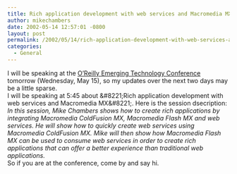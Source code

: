 ```yaml
---
title: Rich application development with web services and Macromedia MX
author: mikechambers
date: 2002-05-14 12:57:01 -0800
layout: post
permalink: /2002/05/14/rich-application-development-with-web-services-and-macromedia-mx/
categories:
  - General
---
```



I will be speaking at the [O&#8217;Reilly Emerging Technology Conference][1] tomorrow (Wednesday, May 15), so my updates over the next two days may be a little sparse.  
I will be speaking at 5:45 about \&#8221;Rich application development with web services and Macromedia MX\&#8221;. Here is the session dsecription:  
*In this session, Mike Chambers shows how to create rich applications by integrating Macromedia ColdFusion MX, Macromedia Flash MX and web services. He will show how to quickly create web services using Macromedia ColdFusion MX. Mike will then show how Macromedia Flash MX can be used to consume web services in order to create rich applications that can offer a better experience than traditional web applications.*  
So if you are at the conference, come by and say hi.

 [1]: http://conferences.oreillynet.com/etcon2002/